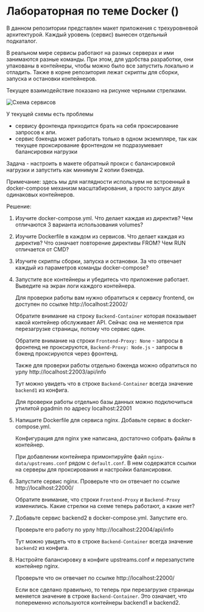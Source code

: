 # Лабораторная по теме Docker ()

В данном репозитории представлен макет приложения с трехуровневой архитектурой.
Каждый уровень (сервис) вынесен отдельный подкаталог.

В реальном мире сервисы работают на разных серверах и ими занимаются разные команды.
При этом, для удобства разработки, они упакованы в контейнеры, чтобы можно было все запустить локально и отладить.
Также в корне репозитория лежат скрипты для сборки, запуска и остановки контейнеров.

Текущее взаимодействие показано на рисунке черными стрелками.

![Схема сервисов](javatech-docker-example.png)

У текущей схемы есть проблемы
 - сервису фронтенда приходится брать на себя проксирование запросов к апи.
 - сервис бэкенда может работать только в одном экземпляре, так как текущее проксирование фронтендом не подразумевает балансировки нагрузки

Задача - настроить в макете обратный прокси с балансировкой нагрузки и запустить как минимум 2 копии бэкенда.

Примечание: здесь мы для наглядности используем не встроенный в docker-compose механизм масштабирования, 
а просто запуск двух одинаковых контейнеров.

Решение:
1. Изучите docker-compose.yml. Что делает каждая из директив? Чем отличаются 3 варианта использования volumes?
2. Изучите Dockerfile в каждом из сервисов. Что делает каждая из директив? Что означает повторение директивы FROM? Чем RUN отличается от CMD?
3. Изучите скрипты сборки, запуска и остановки. За что отвечает каждый из параметров команды docker-compose?
3. Запустите все контейнеры и убедитесь что приложение работает. Выведите на экран логи каждого контейнера.

    Для проверки работы вам нужно обратиться к сервису frontend, он доступен по ссылке http://localhost:22002/

    Обратите внимание на строку `Backend-Container` которая показывает какой контейнер обслуживает API.
    Сейчас она не меняется при перезагрузке страницы, потому что сервис один.
    
    Обратите внимание на строки `Frontend-Proxy: None` - запросы в фронтенд не проксируются,
    `Backend-Proxy: Node.js` - запросы в бэкенд проксируются через фронтенд.

    Также для проверки работы отдельно бэкенда можно обратиться по урлу http://localhost:22003/api/info

    Тут можно увидеть что в строке `Backend-Container` всегда значение `backend1` из конфига.
    
    Для проверки работы отдельно базы данных можно подключиться утилитой pgadmin по адресу localhost:22001

4. Напишите Dockerfile для сервиса nginx. Добавьте сервис в docker-compose.yml.

    Конфигурация для nginx уже написана, достаточно собрать файлы в контейнер.
    
    При добавлении контейнера примонтируйте файл `nginx-data/upstreams.conf` рядом с `default.conf`.
    В нем содержатся ссылки на серверы для проксирования и настройки балансировки.
    
5. Запустите сервис nginx. Проверьте что он отвечает по ссылке http://localhost:22000/

    Обратите внимание, что строки `Frontend-Proxy` и `Backend-Proxy` изменились.
    Какие стрелки на схеме теперь работают, а какие нет?

6. Добавьте сервис backend2 в docker-compose.yml. Запустите его.

    Проверьте его работу по урлу http://localhost:22004/api/info
    
    Тут можно увидеть что в строке `Backend-Container` всегда значение `backend2` из конфига.

7. Настройте балансировку в конфиге upstreams.conf и перезапустите контейнер nginx.

    Проверьте что он отвечает по ссылке http://localhost:22000/
    
    Если все сделано правильно, то теперь при перезагрузке страницы 
    меняется значение в строке `Backend-Container`.
    Это означает, что попеременно используются контейнеры backend1 и backend2.
